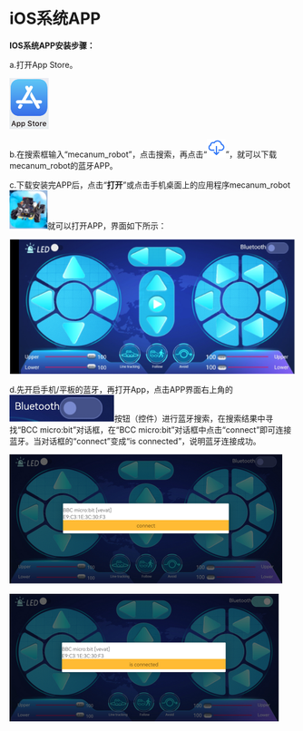 # iOS系统APP

**IOS系统APP安装步骤：**

a.打开App Store。

![Img](./media/img-20230327112927.png)

b.在搜索框输入“mecanum_robot”，点击搜索，再点击“![Img](./media/img-20230427135000.png)”，就可以下载mecanum_robot的蓝牙APP。

c.下载安装完APP后，点击“**打开**”或点击手机桌面上的应用程序mecanum_robot![Img](./media/img-20230427115929.png)就可以打开APP，界面如下所示：

![Img](./media/img-20230427115820.png)

d.先开启手机/平板的蓝牙，再打开App，点击APP界面右上角的![Img](./media/img-20230427132215.png)按钮（控件）进行蓝牙搜索，在搜索结果中寻找“BCC micro:bit”对话框，在“BCC micro:bit”对话框中点击“connect”即可连接蓝牙。当对话框的“connect”变成“is connected”，说明蓝牙连接成功。

![Img](./media/img-20230427132531.png)

![Img](./media/img-20230427132537.png)








